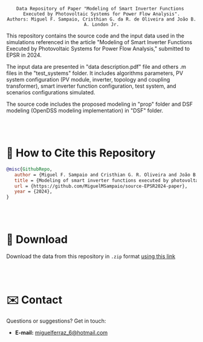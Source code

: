 <div align="center">
    
    Data Repository of Paper "Modeling of Smart Inverter Functions 
    Executed by Photovoltaic Systems for Power Flow Analysis".
    Authors: Miguel F. Sampaio, Cristhian G. da R. de Oliveira and João B. A. London Jr.
</div>

This repository contains the source code and the input data used in the simulations referenced in the article "Modeling of Smart Inverter Functions Executed by Photovoltaic Systems for Power Flow Analysis," submitted to EPSR in 2024.

The input data are presented in "data description.pdf" file and others .m files in the "test_systems" folder. It includes algorithms parameters, PV system configuration (PV module, inverter, topology and coupling transformer), smart inverter function configuration, test system, and scenarios configurations simulated.

The source code includes the proposed modeling in "prop" folder and DSF modeling (OpenDSS modeling implementation) in "DSF" folder. 

<br><br>

# 💬 How to Cite this Repository

```bibtex
@misc{GithubRepo,
   author = {Miguel F. Sampaio and Cristhian G. R. Oliveira and João B. A. London},
   title = {Modeling of smart inverter functions executed by photovoltaic systems for power flow analysis - Repository},
   url = {https://github.com/MiguelMSampaio/source-EPSR2024-paper},
   year = {2024},
}
```

<br><br>

# 💾 Download
Download the data from this repository in `.zip` format [using this link](https://github.com/MiguelMSampaio/source-EPSR2024-paper/archive/refs/heads/main.zip)

<br><br>

# ✉️ Contact

Questions or suggestions? Get in touch:

- **E-mail:** miguelferraz_6@hotmail.com

<br><br>

